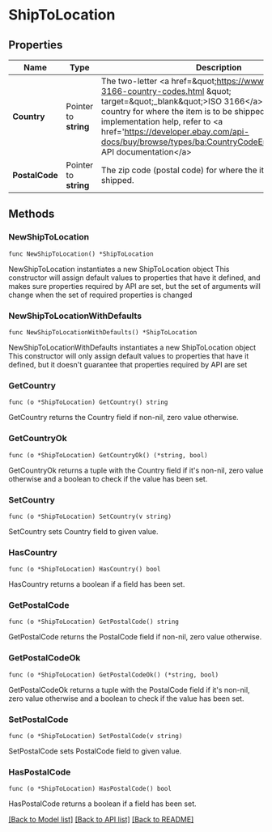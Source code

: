 # ShipToLocation

## Properties

Name | Type | Description | Notes
------------ | ------------- | ------------- | -------------
**Country** | Pointer to **string** | The two-letter &lt;a href&#x3D;\&quot;https://www.iso.org/iso-3166-country-codes.html \&quot; target&#x3D;\&quot;_blank\&quot;&gt;ISO 3166&lt;/a&gt; standard of the country for where the item is to be shipped. For implementation help, refer to &lt;a href&#x3D;&#39;https://developer.ebay.com/api-docs/buy/browse/types/ba:CountryCodeEnum&#39;&gt;eBay API documentation&lt;/a&gt; | [optional] 
**PostalCode** | Pointer to **string** | The zip code (postal code) for where the item is to be shipped. | [optional] 

## Methods

### NewShipToLocation

`func NewShipToLocation() *ShipToLocation`

NewShipToLocation instantiates a new ShipToLocation object
This constructor will assign default values to properties that have it defined,
and makes sure properties required by API are set, but the set of arguments
will change when the set of required properties is changed

### NewShipToLocationWithDefaults

`func NewShipToLocationWithDefaults() *ShipToLocation`

NewShipToLocationWithDefaults instantiates a new ShipToLocation object
This constructor will only assign default values to properties that have it defined,
but it doesn't guarantee that properties required by API are set

### GetCountry

`func (o *ShipToLocation) GetCountry() string`

GetCountry returns the Country field if non-nil, zero value otherwise.

### GetCountryOk

`func (o *ShipToLocation) GetCountryOk() (*string, bool)`

GetCountryOk returns a tuple with the Country field if it's non-nil, zero value otherwise
and a boolean to check if the value has been set.

### SetCountry

`func (o *ShipToLocation) SetCountry(v string)`

SetCountry sets Country field to given value.

### HasCountry

`func (o *ShipToLocation) HasCountry() bool`

HasCountry returns a boolean if a field has been set.

### GetPostalCode

`func (o *ShipToLocation) GetPostalCode() string`

GetPostalCode returns the PostalCode field if non-nil, zero value otherwise.

### GetPostalCodeOk

`func (o *ShipToLocation) GetPostalCodeOk() (*string, bool)`

GetPostalCodeOk returns a tuple with the PostalCode field if it's non-nil, zero value otherwise
and a boolean to check if the value has been set.

### SetPostalCode

`func (o *ShipToLocation) SetPostalCode(v string)`

SetPostalCode sets PostalCode field to given value.

### HasPostalCode

`func (o *ShipToLocation) HasPostalCode() bool`

HasPostalCode returns a boolean if a field has been set.


[[Back to Model list]](../README.md#documentation-for-models) [[Back to API list]](../README.md#documentation-for-api-endpoints) [[Back to README]](../README.md)


